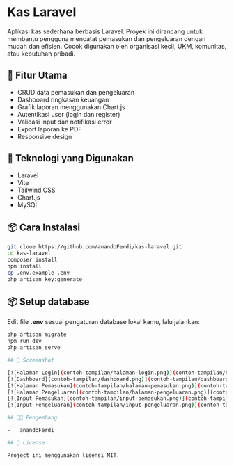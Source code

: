 # Kas Laravel

Aplikasi kas sederhana berbasis Laravel. Proyek ini dirancang untuk membantu pengguna mencatat pemasukan dan pengeluaran dengan mudah dan efisien. Cocok digunakan oleh organisasi kecil, UKM, komunitas, atau kebutuhan pribadi.

## 🔧 Fitur Utama

-   CRUD data pemasukan dan pengeluaran
-   Dashboard ringkasan keuangan
-   Grafik laporan menggunakan Chart.js
-   Autentikasi user (login dan register)
-   Validasi input dan notifikasi error
-   Export laporan ke PDF
-   Responsive design

## 🚀 Teknologi yang Digunakan

-   Laravel
-   Vite
-   Tailwind CSS
-   Chart.js
-   MySQL

## 📦 Cara Instalasi

```bash
git clone https://github.com/anandoFerdi/kas-laravel.git
cd kas-laravel
composer install
npm install
cp .env.example .env
php artisan key:generate
```

## 📦 Setup database

Edit file **.env** sesuai pengaturan database lokal kamu, lalu jalankan:

```bash
php artisan migrate
npm run dev
php artisan serve

## 📸 Screenshot

[![Halaman Login](contoh-tampilan/halaman-login.png)](contoh-tampilan/halaman-login.png)
[![Dashboard](contoh-tampilan/dashboard.png)](contoh-tampilan/dashboard.png)
[![Halaman Pemasukan](contoh-tampilan/halaman-pemasukan.png)](contoh-tampilan/halaman-pemasukan.png)
[![Halaman Pengeluaran](contoh-tampilan/halaman-pengeluaran.png)](contoh-tampilan/halaman-pengeluaran.png)
[![Input Pemasukan](contoh-tampilan/input-pemasukan.png)](contoh-tampilan/input-pemasukan.png)
[![Input Pengeluaran](contoh-tampilan/input-pengeluaran.png)](contoh-tampilan/input-pengeluaran.png)

## 👨‍💻 Pengembang

-   anandoFerdi

## 📄 License

Project ini menggunakan lisensi MIT.
```
